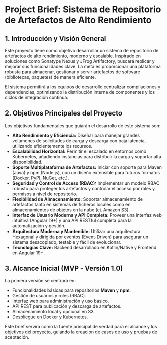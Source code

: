 # Project Brief: Sistema de Repositorio de Artefactos de Alto Rendimiento

## 1. Introducción y Visión General

Este proyecto tiene como objetivo desarrollar un sistema de repositorio de artefactos de alto rendimiento, moderno y escalable. Inspirado en soluciones como Sonatype Nexus y JFrog Artifactory, buscará replicar y mejorar sus funcionalidades clave. La meta es proporcionar una plataforma robusta para almacenar, gestionar y servir artefactos de software (bibliotecas, paquetes) de manera eficiente.

El sistema permitirá a los equipos de desarrollo centralizar compilaciones y dependencias, optimizando la distribución interna de componentes y los ciclos de integración continua.

## 2. Objetivos Principales del Proyecto

Los objetivos fundamentales que guiarán el desarrollo de este sistema son:

*   **Alto Rendimiento y Eficiencia:** Diseñar para manejar grandes volúmenes de solicitudes de carga y descarga con baja latencia, utilizando eficientemente los recursos.
*   **Escalabilidad Horizontal:** Permitir el escalado en entornos como Kubernetes, añadiendo instancias para distribuir la carga y soportar alta disponibilidad.
*   **Soporte Multiplataforma de Artefactos:** Iniciar con soporte para Maven (Java) y npm (Node.js), con un diseño extensible para futuros formatos (Docker, PyPI, NuGet, etc.).
*   **Seguridad y Control de Acceso (RBAC):** Implementar un modelo RBAC robusto para proteger los artefactos y controlar el acceso por roles y permisos a nivel de repositorio.
*   **Flexibilidad de Almacenamiento:** Soportar almacenamiento de artefactos tanto en sistemas de ficheros locales como en almacenamientos de objetos en la nube (ej. Amazon S3).
*   **Interfaz de Usuario Moderna y API Completa:** Proveer una interfaz web intuitiva (Angular 19+) y una API RESTful completa para la automatización y gestión.
*   **Arquitectura Moderna y Mantenible:** Utilizar una arquitectura Hexagonal y dirigida por eventos (Event-Driven) para asegurar un sistema desacoplado, testable y fácil de evolucionar.
*   **Tecnologías Clave:** Backend desarrollado en Kotlin/Native y Frontend en Angular 19+.

## 3. Alcance Inicial (MVP - Versión 1.0)

La primera versión se centrará en:

*   Funcionalidades básicas para repositorios **Maven** y **npm**.
*   Gestión de usuarios y roles (RBAC).
*   Interfaz web para administración y uso básico.
*   API REST para publicación y descarga de artefactos.
*   Almacenamiento local y opcional en S3.
*   Despliegue en Docker y Kubernetes.

Este brief servirá como la fuente principal de verdad para el alcance y los objetivos del proyecto, guiando la creación de casos de uso y pruebas de aceptación.

